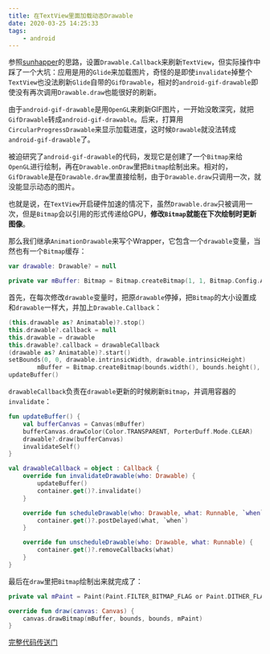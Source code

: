 ```yaml
---
title: 在TextView里面加载动态Drawable
date: 2020-03-25 14:25:33
tags:
	- android
---
```


参照[sunhapper](https://www.jianshu.com/p/3ae513115c17)的思路，设置`Drawable.Callback`来刷新`TextView`，但实际操作中踩了一个大坑：应用是用的`Glide`来加载图片，奇怪的是即使`invalidate`掉整个`TextView`也没法刷新`Glide`自带的`GifDrawable`，相对的`android-gif-drawable`即使没有再次调用`Drawable.draw`也能很好的刷新。

<!--more-->

由于`android-gif-drawable`是用`OpenGL`来刷新GIF图片，一开始没敢深究，就把`GifDrawable`转成`android-gif-drawable`。后来，打算用`CircularProgressDrawable`来显示加载进度，这时候`Drawable`就没法转成`android-gif-drawable`了。

被迫研究了`android-gif-drawable`的代码，发现它是创建了一个`Bitmap`来给`OpenGL`进行绘制，再在`Drawable.onDraw`里把`Bitmap`绘制出来。相对的，`GifDrawable`是在`Drawable.draw`里直接绘制，由于`Drawable.draw`只调用一次，就没能显示动态的图片。

也就是说，在`TextView`开启硬件加速的情况下，虽然`Drawable.draw`只被调用一次，但是`Bitmap`会以引用的形式传递给GPU，**修改`Bitmap`就能在下次绘制时更新图像**。

那么我们继承`AnimationDrawable`来写个Wrapper，它包含一个`drawable`变量，当然也有一个`Bitmap`缓存：

```kotlin
var drawable: Drawable? = null

private var mBuffer: Bitmap = Bitmap.createBitmap(1, 1, Bitmap.Config.ARGB_8888)
```

首先，在每次修改`drawable`变量时，把原`drawable`停掉，把`Bitmap`的大小设置成和`drawable`一样大，并加上`Drawable.Callback`：

```kotlin
(this.drawable as? Animatable)?.stop()
this.drawable?.callback = null
this.drawable = drawable
this.drawable?.callback = drawableCallback
(drawable as? Animatable)?.start()
setBounds(0, 0, drawable.intrinsicWidth, drawable.intrinsicHeight)
        mBuffer = Bitmap.createBitmap(bounds.width(), bounds.height(), Bitmap.Config.ARGB_8888)
updateBuffer()
```

`drawableCallback`负责在`drawable`更新的时候刷新`Bitmap`，并调用容器的`invalidate`：

```kotlin
fun updateBuffer() {
    val bufferCanvas = Canvas(mBuffer)
    bufferCanvas.drawColor(Color.TRANSPARENT, PorterDuff.Mode.CLEAR)
    drawable?.draw(bufferCanvas)
    invalidateSelf()
}

val drawableCallback = object : Callback {
    override fun invalidateDrawable(who: Drawable) {
        updateBuffer()
        container.get()?.invalidate()
    }

    override fun scheduleDrawable(who: Drawable, what: Runnable, `when`: Long) {
        container.get()?.postDelayed(what, `when`)
    }

    override fun unscheduleDrawable(who: Drawable, what: Runnable) {
        container.get()?.removeCallbacks(what)
    }
}
```

最后在`draw`里把`Bitmap`绘制出来就完成了：

```kotlin
private val mPaint = Paint(Paint.FILTER_BITMAP_FLAG or Paint.DITHER_FLAG)

override fun draw(canvas: Canvas) {
    canvas.drawBitmap(mBuffer, bounds, bounds, mPaint)
}
```

[完整代码传送门](https://github.com/ekibun/Bangumi/blob/master/app/src/main/java/soko/ekibun/bangumi/util/UrlDrawable.kt)